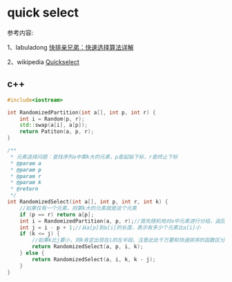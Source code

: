 # quick select

参考内容:

1、labuladong [快排亲兄弟：快速选择算法详解](https://mp.weixin.qq.com/s/TRO3FOKT90Mpvn3hQWVBAQ) 	

2、wikipedia [Quickselect](https://en.wikipedia.org/wiki/Quickselect)



## c++

```c++
#include<iostream>

int RandomizedPartition(int a[], int p, int r) {
    int i = Random(p, r);
    std::swap(a[i], a[p]);
    return Patiton(a, p, r);
}

/**
 * 元素选择问题：查找序列a中第k大的元素，p是起始下标，r是终止下标
 * @param a
 * @param p
 * @param r
 * @param k
 * @return
 */
int RandomizedSelect(int a[], int p, int r, int k) {
    //如果仅有一个元素，则第k大的元素就是这个元素
    if (p == r) return a[p];
    int i = RandomizedPartition(a, p, r);//首先随机地对a中元素进行分组，返回基准的下标
    int j = i - p + 1;//从a[p]到a[i]的长度，表示有多少个元素比a[i]小
    if (k <= j) {
        //如果k比j要小，则k肯定出现在i的左半段。注意此处千万要和快速排序的函数区分开来：此处i必须为i，切记写成i-1.因为需要求的是第k小的元素，前面的判断条件是k〈=j，如果k=j，那么a[i]即为所求
        return RandomizedSelect(a, p, i, k);
    } else {
        return RandomizedSelect(a, i, k, k - j);
    }
}





```

